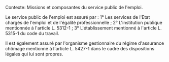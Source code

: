 Contexte: Missions et composantes du service public de l'emploi.

Le service public de l'emploi est assuré par : 1° Les services de l'Etat chargés de l'emploi et de l'égalité professionnelle ; 2° L'institution publique mentionnée à l'article L. 5312-1 ; 3° L'établissement mentionné à l'article L. 5315-1 du code du travail.

Il est également assuré par l'organisme gestionnaire du régime d'assurance chômage mentionné à l'article L. 5427-1 dans le cadre des dispositions légales qui lui sont propres.